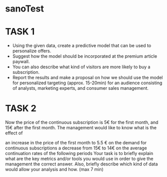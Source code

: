 # sanoTest

# TASK 1
* Using the given data, create a predictive model that can be used to personalize offers.
* Suggest how the model should be incorporated at the premium article paywall.
* You can also describe what kind of visitors are more likely to buy a subscription.
* Report the results and make a proposal on how we should use the model for personalized targeting (approx. 15-20min) for an audience consisting of analysts, marketing experts, and consumer sales management.

# TASK 2
Now the price of the continuous subscription is 5€ for the first month, and 15€ after the first month. The management would like to know what is the effect of 

an increase in the price of the first month to 5.5 € on the demand for continuous subscriptions 
a decrease from 15€ to 14€ on the average continuation rates of the following periods
Your task is to briefly explain what are the key metrics and/or tools you would use in order to give the management the correct answer. Also, briefly describe which kind of data would allow your analysis and how. (max 7 min)
